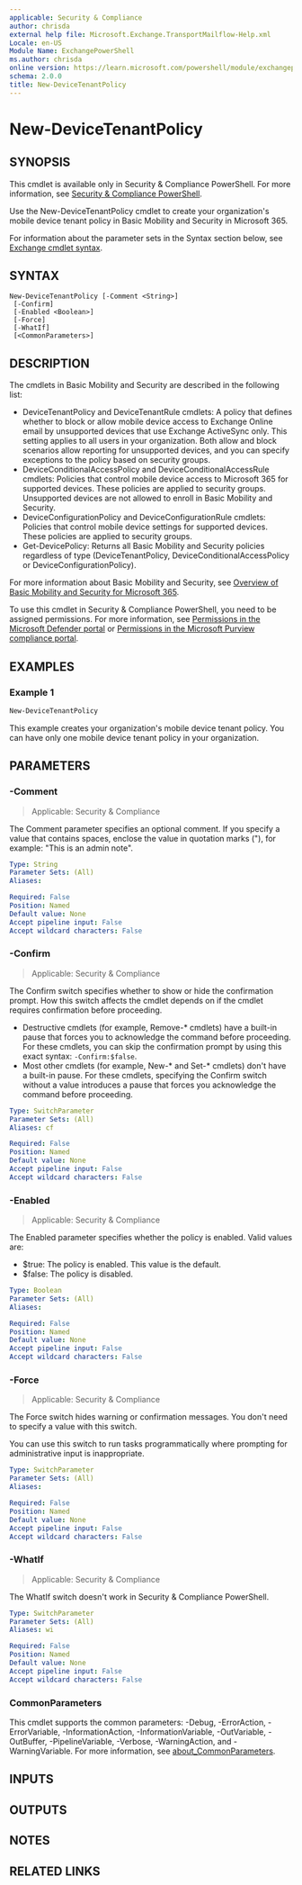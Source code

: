 ```yaml
---
applicable: Security & Compliance
author: chrisda
external help file: Microsoft.Exchange.TransportMailflow-Help.xml
Locale: en-US
Module Name: ExchangePowerShell
ms.author: chrisda
online version: https://learn.microsoft.com/powershell/module/exchangepowershell/new-devicetenantpolicy
schema: 2.0.0
title: New-DeviceTenantPolicy
---
```


# New-DeviceTenantPolicy

## SYNOPSIS
This cmdlet is available only in Security & Compliance PowerShell. For more information, see [Security & Compliance PowerShell](https://learn.microsoft.com/powershell/exchange/scc-powershell).

Use the New-DeviceTenantPolicy cmdlet to create your organization's mobile device tenant policy in Basic Mobility and Security in Microsoft 365.

For information about the parameter sets in the Syntax section below, see [Exchange cmdlet syntax](https://learn.microsoft.com/powershell/exchange/exchange-cmdlet-syntax).

## SYNTAX

```
New-DeviceTenantPolicy [-Comment <String>]
 [-Confirm]
 [-Enabled <Boolean>]
 [-Force]
 [-WhatIf]
 [<CommonParameters>]
```

## DESCRIPTION
The cmdlets in Basic Mobility and Security are described in the following list:

- DeviceTenantPolicy and DeviceTenantRule cmdlets: A policy that defines whether to block or allow mobile device access to Exchange Online email by unsupported devices that use Exchange ActiveSync only. This setting applies to all users in your organization. Both allow and block scenarios allow reporting for unsupported devices, and you can specify exceptions to the policy based on security groups.
- DeviceConditionalAccessPolicy and DeviceConditionalAccessRule cmdlets: Policies that control mobile device access to Microsoft 365 for supported devices. These policies are applied to security groups. Unsupported devices are not allowed to enroll in Basic Mobility and Security.
- DeviceConfigurationPolicy and DeviceConfigurationRule cmdlets: Policies that control mobile device settings for supported devices. These policies are applied to security groups.
- Get-DevicePolicy: Returns all Basic Mobility and Security policies regardless of type (DeviceTenantPolicy, DeviceConditionalAccessPolicy or DeviceConfigurationPolicy).

For more information about Basic Mobility and Security, see [Overview of Basic Mobility and Security for Microsoft 365](https://learn.microsoft.com/microsoft-365/admin/basic-mobility-security/overview).

To use this cmdlet in Security & Compliance PowerShell, you need to be assigned permissions. For more information, see [Permissions in the Microsoft Defender portal](https://learn.microsoft.com/defender-office-365/mdo-portal-permissions) or [Permissions in the Microsoft Purview compliance portal](https://learn.microsoft.com/purview/microsoft-365-compliance-center-permissions).

## EXAMPLES

### Example 1
```powershell
New-DeviceTenantPolicy
```

This example creates your organization's mobile device tenant policy. You can have only one mobile device tenant policy in your organization.

## PARAMETERS

### -Comment

> Applicable: Security & Compliance

The Comment parameter specifies an optional comment. If you specify a value that contains spaces, enclose the value in quotation marks ("), for example: "This is an admin note".

```yaml
Type: String
Parameter Sets: (All)
Aliases:

Required: False
Position: Named
Default value: None
Accept pipeline input: False
Accept wildcard characters: False
```

### -Confirm

> Applicable: Security & Compliance

The Confirm switch specifies whether to show or hide the confirmation prompt. How this switch affects the cmdlet depends on if the cmdlet requires confirmation before proceeding.

- Destructive cmdlets (for example, Remove-\* cmdlets) have a built-in pause that forces you to acknowledge the command before proceeding. For these cmdlets, you can skip the confirmation prompt by using this exact syntax: `-Confirm:$false`.
- Most other cmdlets (for example, New-\* and Set-\* cmdlets) don't have a built-in pause. For these cmdlets, specifying the Confirm switch without a value introduces a pause that forces you acknowledge the command before proceeding.

```yaml
Type: SwitchParameter
Parameter Sets: (All)
Aliases: cf

Required: False
Position: Named
Default value: None
Accept pipeline input: False
Accept wildcard characters: False
```

### -Enabled

> Applicable: Security & Compliance

The Enabled parameter specifies whether the policy is enabled. Valid values are:

- $true: The policy is enabled. This value is the default.
- $false: The policy is disabled.

```yaml
Type: Boolean
Parameter Sets: (All)
Aliases:

Required: False
Position: Named
Default value: None
Accept pipeline input: False
Accept wildcard characters: False
```

### -Force

> Applicable: Security & Compliance

The Force switch hides warning or confirmation messages. You don't need to specify a value with this switch.

You can use this switch to run tasks programmatically where prompting for administrative input is inappropriate.

```yaml
Type: SwitchParameter
Parameter Sets: (All)
Aliases:

Required: False
Position: Named
Default value: None
Accept pipeline input: False
Accept wildcard characters: False
```

### -WhatIf

> Applicable: Security & Compliance

The WhatIf switch doesn't work in Security & Compliance PowerShell.

```yaml
Type: SwitchParameter
Parameter Sets: (All)
Aliases: wi

Required: False
Position: Named
Default value: None
Accept pipeline input: False
Accept wildcard characters: False
```

### CommonParameters
This cmdlet supports the common parameters: -Debug, -ErrorAction, -ErrorVariable, -InformationAction, -InformationVariable, -OutVariable, -OutBuffer, -PipelineVariable, -Verbose, -WarningAction, and -WarningVariable. For more information, see [about_CommonParameters](https://go.microsoft.com/fwlink/p/?LinkID=113216).

## INPUTS

## OUTPUTS

## NOTES

## RELATED LINKS
